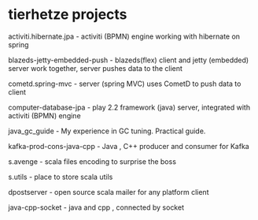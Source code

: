tierhetze projects
==============
activiti.hibernate.jpa         - activiti (BPMN) engine working with hibernate on spring


blazeds-jetty-embedded-push    - blazeds(flex) client and jetty (embedded) server work together, server pushes data to the client


cometd.spring-mvc              - server (spring MVC) uses CometD to push data to client


computer-database-jpa          - play 2.2 framework (java) server, integrated with activiti (BPMN) engine


java_gc_guide                  - My experience in GC tuning. Practical guide.


kafka-prod-cons-java-cpp       - Java , C++ producer and consumer for Kafka


s.avenge                       - scala files encoding to surprise the boss


s.utils                        - place to store scala utils 


dpostserver                    - open source scala mailer for any platform client 


java-cpp-socket                - java and cpp , connected by socket